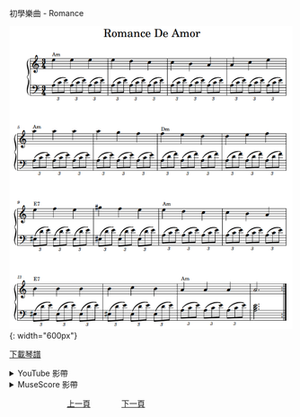 ﻿---
---
初學樂曲 - Romance

![Romance](/assets/Piano/B-Romance.png){: width="600px"}

<a href="/assets/Piano/B-Romance.pdf" target="_blank">下載琴譜</a>

<details>
  <summary>YouTube 影帶</summary>
<ol>
<iframe width="560" height="315" src="https://www.youtube.com/embed/WQR8uVktMfg" title="生日快樂 - 吳老師鋼琴教學" frameborder="0" allow="accelerometer; autoplay; clipboard-write; encrypted-media; gyroscope; picture-in-picture; web-share" allowfullscreen></iframe>

</ol>
</details>

<details>
  <summary>MuseScore 影帶</summary>
<ol>
<a href="https://musescore.com/user/65457238/scores/11041336?share=copy_link" target="_blank">Open to Play</a>
</ol>
</details>


&nbsp;&nbsp;&nbsp;&nbsp;&nbsp;&nbsp;&nbsp;&nbsp;&nbsp;&nbsp;&nbsp;&nbsp;
&nbsp;&nbsp;&nbsp;&nbsp;&nbsp;&nbsp;&nbsp;&nbsp;&nbsp;&nbsp;&nbsp;&nbsp;
[上一頁](B-Minuet)
&nbsp;&nbsp;&nbsp;&nbsp;&nbsp;&nbsp;&nbsp;&nbsp;&nbsp;&nbsp;&nbsp;&nbsp;
[下一頁](B-Romance-2)









